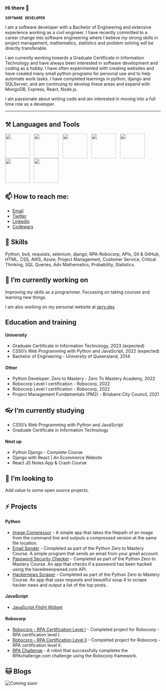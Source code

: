 ### Hi there 👋

**`SOFTWARE DEVELOPER`**

I am a software developer with a Bachelor of Engineering and extensive experience working as a civil engineer. I have recently committed to a career change into software engineering where I believe my strong skills in project management, mathematics, statistics and problem solving will be directly transferable. 

I am currently working towards a Graduate Certificate in Information Technology and have always been interested in software development and coding as a hobby. I have often experimented with creating websites and have created many small python programs for personal use and to help automate work tasks. I have completed learnings in python, django and SQLServer; and am continuing to develop these areas and expand with MongoDB, Express, React, Node.js.

I am passionate about writing code and am interested in moving into a full time role as a developer.  

---

## ⚒️ Languages and Tools

<img align="left" width="80px" style="padding-right:10px;" src="https://cdn.jsdelivr.net/gh/devicons/devicon/icons/python/python-original.svg" />
<img align="left" width="80px" style="padding-right:10px;" src="https://cdn.jsdelivr.net/gh/devicons/devicon/icons/django/django-plain.svg" />
<img align="left" width="80px" style="padding-right:10px;" src="https://cdn.jsdelivr.net/gh/devicons/devicon/icons/javascript/javascript-plain.svg" />
<img align="left" width="80px" style="padding-right:10px;" src="https://cdn.jsdelivr.net/gh/devicons/devicon/icons/html5/html5-plain.svg" />
<img align="left" width="80px" style="padding-right:10px;" src="https://cdn.jsdelivr.net/gh/devicons/devicon/icons/css3/css3-plain.svg" />
<img align="left" width="80px" style="padding-right:10px;" src="https://cdn.jsdelivr.net/gh/devicons/devicon/icons/github/github-original.svg" />
<img width="80px" style="padding-right:10px;" src="https://cdn.jsdelivr.net/gh/devicons/devicon/icons/microsoftsqlserver/microsoftsqlserver-plain-wordmark.svg" />


## 📫 How to reach me:
- [Email](mailto:jared.cavalli@gmail.com)
- [Twitter](https://twitter.com/Jared_Cavalli)
- [Linkedin](https://www.quora.com/profile/Jared-Cavalli)
- [Codewars](https://www.codewars.com/users/jarry90)

## 🦖 Skills
Python, bs4, requests, selenium, django, RPA-Robocorp, APIs, Git & GitHub, HTML, CSS, AWS, Azure, Project Management, Customer Service, Critical Thinking, SQL Queries, Adv Mathematics, Probability, Statistics.

## 🔭 I’m currently working on
Improving my skills as a programmer. Focussing on taking courses and learning new things.

I am also working on my personal website at [jarry.dev](jarry.dev)

## Education and training
#### University ####
- Graduate Certificate in Information Technology, 2023 (expected)
- CS50’s Web Programming with Python and JavaScript, 2022 (expected)
- Bachelor of Engineering - University of Queensland, 2014

#### Other ####
- Python Developer: Zero to Mastery - Zero To Mastery Academy, 2022
- Robocorp Level I certification - Robocorp, 2022
- Robocorp Level I certification - Robocorp, 2022
- Project Management Fundamentals (PM2) - Brisbane City Council, 2021

## 👓 I’m currently studying
- CS50’s Web Programming with Python and JavaScript
- Graduate Certificate in Information Technology

#### Next up ####
- Python Django - Complete Course
- Django with React | An Ecommerce Website
- React JS Notes App & Crash Course

## 👯 I’m looking to
Add value to some open source projects. 

## ⚡ Projects
#### Python ####
- [Image Compressor](https://github.com/jarry90/Image-Compressor) - A simple app that takes the filepath of an image from the command line and outputs a compressed version at the same file location. 
- [Email Sender](https://github.com/jarry90/Projects-Python-Developer-Zero-to-Mastery) - Completed as part of the Python Zero to Mastery Course. A simple program that sends an email from your gmail account. 
- [Password Security Checker](https://github.com/jarry90/Projects-Python-Developer-Zero-to-Mastery) - Completed as part of the Python Zero to Mastery Course. An app that checks if a password has been hacked using the haveibeenpwned.com API. 
- [Hackernews Scraper](https://github.com/jarry90/Projects-Python-Developer-Zero-to-Mastery) - Completed as part of the Python Zero to Mastery Course. An app that uses requests and beautiful soup 4 to scrape hacker news and output a list of the top posts.

#### JavaScript ####
- [JavaScript Flight Widget](https://github.com/jarry90/JavaScript-Flight-Widget)

#### Robocorp ####
- [Robocorp - RPA Certification Level I](https://github.com/jarry90/RoboCorp-RPA-certification-level-I-Beginners-course) - Completed project for Robocorp - RPA certification level I.
- [Robocorp - RPA Certification Level II](https://github.com/jarry90/RoboCorp-RPA-certification-level-II-Build-a-robot) - Completed project for Robocorp - RPA certification level II.
- [RPA Challenge](https://github.com/jarry90/RPA-Challenge-Robocorp) - A robot that successfully completes the RPAchallenge.com challenge using the Robocorp framework. 

## 🐱 Blogs

![Coming soon](https://media1.giphy.com/media/1ken0zzzL79NPy3QZj/giphy-downsized-large.gif)
